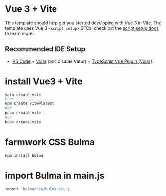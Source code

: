 # Vue 3 + Vite

This template should help get you started developing with Vue 3 in Vite. The template uses Vue 3 `<script setup>` SFCs, check out the [script setup docs](https://v3.vuejs.org/api/sfc-script-setup.html#sfc-script-setup) to learn more.

## Recommended IDE Setup

- [VS Code](https://code.visualstudio.com/) + [Volar](https://marketplace.visualstudio.com/items?itemName=Vue.volar) (and disable Vetur) + [TypeScript Vue Plugin (Volar)](https://marketplace.visualstudio.com/items?itemName=Vue.vscode-typescript-vue-plugin).


# install Vue3 + Vite
```bash
yarn create vite
# or
npm create vite@latest
#or
pnpm create vite
#or
bunx create-vite
```

# farmwork CSS Bulma

```bash
npm install bulma
```


# import Bulma in main.js
```bash
import 'bulma/css/bulma.css';
```

